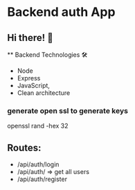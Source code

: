 # Backend auth App

## Hi there! 👋

\*\* Backend Technologies 🛠

- Node
- Express
- JavaScript,
- Clean architecture

### generate open ssl to generate keys

openssl rand -hex 32

## Routes:

- /api/auth/login
- /api/auth/ => get all users
- /api/auth/register
